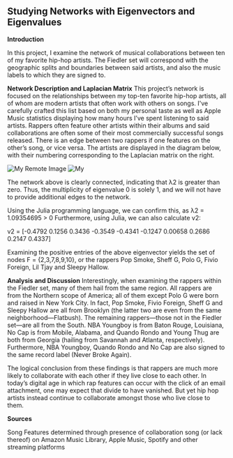 ## Studying Networks with Eigenvectors and Eigenvalues

**Introduction**

In this project, I examine the network of musical collaborations between ten of my favorite hip-hop artists. The Fiedler set will correspond with the geographic splits and boundaries between said artists, and also the music labels to which they are signed to. 


**Network Description and Laplacian Matrix**
This project’s network is focused on the relationships between my top-ten favorite hip-hop artists, all of whom are modern artists that often work with others on songs. I've carefully crafted this list based on both my personal taste as well as Apple Music statistics displaying how many hours I’ve spent listening to said artists. Rappers often feature other artists within their albums and said collaborations are often some of their most commercially successful songs released. There is an edge between two rappers if one features on the other’s song, or vice versa. The artists are displayed in the diagram below, with their numbering corresponding to the Laplacian matrix on the right.



![My Remote Image](https://github.com/mkoster10/https-mkoster10.github.io-/blob/gh-pages/matrix%20image.png)
![My ](https://github.com/mkoster10/https-mkoster10.github.io-/blob/gh-pages/network.png)
 
The network above is clearly connected, indicating that λ2 is greater than zero. Thus, the multiplicity of eigenvalue 0 is solely 1, and we will not have to provide additional edges to the network. 

Using the Julia programming language, we can confirm this, as λ2 = 1.09354695 > 0 
Furthermore, using Julia, we can also calculate v2:

v2 = [-0.4792  0.1256  0.3436  -0.3549  -0.4341  -0.1247  0.00658  0.2686  0.2147  0.4337]

Examining the positive entries of the above eigenvector yields the set of nodes F = {2,3,7,8,9,10}, or the rappers Pop Smoke, Sheff G, Polo G, Fivio Foreign, Lil Tjay and Sleepy Hallow.
 
**Analysis and Discussion**
Interestingly, when examining the rappers within the Fiedler set, many of them hail from the same region. All rappers are from the Northern scope of America; all of them except Polo G were born and raised in New York City. In fact, Pop Smoke, Fivio Foreign, Sheff G and Sleepy Hallow are all from Brooklyn (the latter two are even from the same neighborhood—Flatbush). The remaining rappers—those not in the Fiedler set—are all from the South. NBA Youngboy is from Baton Rouge, Louisiana, No Cap is from Mobile, Alabama, and Quando Rondo and Young Thug are both from Georgia (hailing from Savannah and Atlanta, respectively). Furthermore, NBA Youngboy, Quando Rondo and No Cap are also signed to the same record label (Never Broke Again).

The logical conclusion from these findings is that rappers are much more likely to collaborate with each other if they live close to each other. In today’s digital age in which rap features can occur with the click of an email attachment, one may expect that divide to have vanished. But yet hip hop artists instead continue to collaborate amongst those who live close to them. 

**Sources**


Song Features determined through presence of collaboration song (or lack thereof) on Amazon Music Library, Apple Music, Spotify and other streaming platforms
